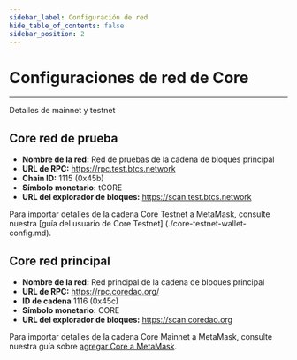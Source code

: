 ```yaml
---
sidebar_label: Configuración de red
hide_table_of_contents: false
sidebar_position: 2
---
```


# Configuraciones de red de Core

---

Detalles de mainnet y testnet

## Core red de prueba

- **Nombre de la red:** Red de pruebas de la cadena de bloques principal
- **URL de RPC:** https://rpc.test.btcs.network
- **Chain ID:** 1115 (0x45b)
- **Símbolo monetario:** tCORE
- **URL del explorador de bloques:** https://scan.test.btcs.network

Para importar detalles de la cadena Core Testnet a MetaMask, consulte nuestra [guía del usuario de Core Testnet] (./core-testnet-wallet-config.md).

## Core red principal

- **Nombre de la red:** Red principal de la cadena de bloques principal
- **URL de RPC:** https://rpc.coredao.org/
- **ID de cadena** 1116 (0x45c)
- **Símbolo monetario:** CORE
- **URL del explorador de bloques:** https://scan.coredao.org

Para importar detalles de la cadena Core Mainnet a MetaMask, consulte nuestra guía sobre [agregar Core a MetaMask](https://medium.com/@core_dao/add-core-to-metamask-7b1dd90041ce).

